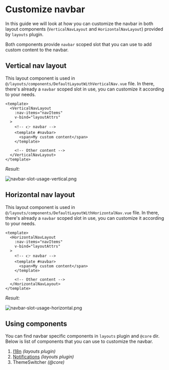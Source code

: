 # Customize navbar

In this guide we will look at how you can customize the navbar in both layout components (`VerticalNavLayout` and `HorizontalNavLayout`) provided by `layouts` plugin.

Both components provide `navbar` scoped slot that you can use to add custom content to the navbar.

## Vertical nav layout

This layout component is used in `@/layouts/components/DefaultLayoutWithVerticalNav.vue` file. In there, there's already a `navbar` scoped slot in use, you can customize it according to your needs.

```vue{7-9}
<template>
  <VerticalNavLayout
    :nav-items="navItems"
    v-bind="layoutAttrs"
  >
    <!-- 👉 navbar -->
    <template #navbar>
      <span>My custom content</span>
    </template>

    <!-- Other content -->
  </VerticalNavLayout>
</template>
```

_Result:_

<img :src="$withBase('/images/code-examples/layout/navbar-slot-usage-vertical.png')" alt="navbar-slot-usage-vertical.png">

## Horizontal nav layout

This layout component is used in `@/layouts/components/DefaultLayoutWithHorizontalNav.vue` file. In there, there's already a `navbar` scoped slot in use, you can customize it according to your needs.

```vue{7-9}
<template>
  <HorizontalNavLayout
    :nav-items="navItems"
    v-bind="layoutAttrs"
  >
    <!-- 👉 navbar -->
    <template #navbar>
      <span>My custom content</span>
    </template>

    <!-- Other content -->
  </HorizontalNavLayout>
</template>
```

_Result:_

<img :src="$withBase('/images/code-examples/layout/navbar-slot-usage-horizontal.png')" alt="navbar-slot-usage-horizontal.png">

## Using components

You can find navbar specific components in `layouts` plugin and `@core` dir. Below is list of components that you can use to customize the navbar.

1. [I18n](/layouts/components/navbar-i18n.md) _(layouts plugin)_
2. [Notifications](/layouts/components/navbar-notifications.md) _(layouts plugin)_
3. ThemeSwitcher _(@core)_
